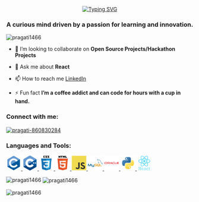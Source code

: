 

<p align="center">
  <a href="https://readme-typing-svg.demolab.com/?lines=Hi+👋,+I'm+Pragati!;Welcome+to+my+GitHub+Profile!;I+love+coding" target="_blank">
    <img src="https://readme-typing-svg.demolab.com/?lines=Hi+👋,+I'm+Pragati!;Welcome+to+my+GitHub+Profile!;I+love+coding&font=Fira+Code&center=true&width=600&height=50&color=6A5ACD&vCenter=true&pause=1000&size=30" alt="Typing SVG" />
  </a>
</p>

<h3 align="center">A curious mind driven by a passion for learning and innovation.</h3>

<p align="left"> <img src="https://komarev.com/ghpvc/?username=pragati1466&label=Profile%20views&color=0e75b6&style=flat" alt="pragati1466" /> </p>


- 👯 I’m looking to collaborate on **Open Source Projects/Hackathon Projects**

- 💬 Ask me about **React**

- 📫 How to reach me [LinkedIn](https://www.linkedin.com/in/pragati-860830284/)

- ⚡ Fun fact **I’m a coffee addict and can code for hours with a cup in hand.**

<h3 align="left">Connect with me:</h3>
<p align="left">
  <a href="https://linkedin.com/in/pragati-860830284" target="_blank">
    <img align="center" src="https://raw.githubusercontent.com/rahuldkjain/github-profile-readme-generator/master/src/images/icons/Social/linked-in-alt.svg" alt="pragati-860830284" height="30" width="40" />
  </a>
</p>

<h3 align="left">Languages and Tools:</h3>
<p align="left">
  <a href="https://www.cprogramming.com/" target="_blank" rel="noreferrer"> <img src="https://raw.githubusercontent.com/devicons/devicon/master/icons/c/c-original.svg" alt="c" width="40" height="40"/> </a>
  <a href="https://www.w3schools.com/cpp/" target="_blank" rel="noreferrer"> <img src="https://raw.githubusercontent.com/devicons/devicon/master/icons/cplusplus/cplusplus-original.svg" alt="cplusplus" width="40" height="40"/> </a>
  <a href="https://www.w3schools.com/css/" target="_blank" rel="noreferrer"> <img src="https://raw.githubusercontent.com/devicons/devicon/master/icons/css3/css3-original-wordmark.svg" alt="css3" width="40" height="40"/> </a>
  <a href="https://www.w3.org/html/" target="_blank" rel="noreferrer"> <img src="https://raw.githubusercontent.com/devicons/devicon/master/icons/html5/html5-original-wordmark.svg" alt="html5" width="40" height="40"/> </a>
  <a href="https://developer.mozilla.org/en-US/docs/Web/JavaScript" target="_blank" rel="noreferrer"> <img src="https://raw.githubusercontent.com/devicons/devicon/master/icons/javascript/javascript-original.svg" alt="javascript" width="40" height="40"/> </a>
  <a href="https://www.mysql.com/" target="_blank" rel="noreferrer"> <img src="https://raw.githubusercontent.com/devicons/devicon/master/icons/mysql/mysql-original-wordmark.svg" alt="mysql" width="40" height="40"/> </a>
  <a href="https://www.oracle.com/" target="_blank" rel="noreferrer"> <img src="https://raw.githubusercontent.com/devicons/devicon/master/icons/oracle/oracle-original.svg" alt="oracle" width="40" height="40"/> </a>
  <a href="https://www.python.org" target="_blank" rel="noreferrer"> <img src="https://raw.githubusercontent.com/devicons/devicon/master/icons/python/python-original.svg" alt="python" width="40" height="40"/> </a>
  <a href="https://reactjs.org/" target="_blank" rel="noreferrer"> <img src="https://raw.githubusercontent.com/devicons/devicon/master/icons/react/react-original-wordmark.svg" alt="react" width="40" height="40"/> </a>
</p>

<p><img align="left" src="https://github-readme-stats.vercel.app/api/top-langs?username=pragati1466&show_icons=true&locale=en&layout=compact" alt="pragati1466" /></p>

<p>&nbsp;<img align="center" src="https://github-readme-stats.vercel.app/api?username=pragati1466&show_icons=true&locale=en" alt="pragati1466" /></p>

<p><img align="center" src="https://github-readme-streak-stats.herokuapp.com/?user=pragati1466&" alt="pragati1466" /></p>
